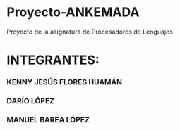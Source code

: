 # Proyecto-ANKEMADA
Proyecto de la asignatura de Procesadores de Lenguajes

# INTEGRANTES:

### KENNY JESÚS FLORES HUAMÁN
### DARÍO LÓPEZ
### MANUEL BAREA LÓPEZ
